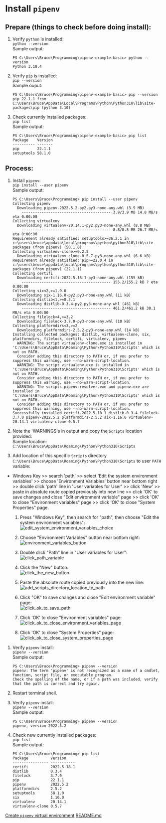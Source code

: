 # Install `pipenv`

## Prepare (things to check before doing install):
1. Verify `python` is installed:  
`python --version`  
Sample output:  
    ```
    PS C:\Users\Bruce\Programming\pipenv-example-basic> python --version
    Python 3.10.4
    ```

1. Verify `pip` is installed:  
`pip --version`  
Sample ouput:  
    ```
    PS C:\Users\Bruce\Programming\pipenv-example-basic> pip --version
    pip 22.1.1 from C:\Users\Bruce\AppData\Local\Programs\Python\Python310\lib\site-packages\pip (python 3.10)
    ```

1. Check currently installed packages:  
`pip list`  
Sample output:  
    ```
    PS C:\Users\Bruce\Programming\pipenv-example-basic> pip list
    Package    Version
    ---------- -------
    pip        22.1.1
    setuptools 58.1.0
    ```

## Process:
1. Install `pipenv`:  
`pip install --user pipenv`  
Sample output:  
    ```
    PS C:\Users\Bruce\Programming> pip install --user pipenv
    Collecting pipenv
      Downloading pipenv-2022.5.2-py2.py3-none-any.whl (3.9 MB)
        ---------------------------------------- 3.9/3.9 MB 14.8 MB/s eta 0:00:00
    Collecting virtualenv
      Downloading virtualenv-20.14.1-py2.py3-none-any.whl (8.8 MB)
        ---------------------------------------- 8.8/8.8 MB 26.7 MB/s eta 0:00:00
    Requirement already satisfied: setuptools>=36.2.1 in c:\users\bruce\appdata\local\programs\python\python310\lib\site-packages (from pipenv) (58.1.0)
    Collecting virtualenv-clone>=0.2.5
      Downloading virtualenv_clone-0.5.7-py3-none-any.whl (6.6 kB)
    Requirement already satisfied: pip>=22.0.4 in c:\users\bruce\appdata\local\programs\python\python310\lib\site-packages (from pipenv) (22.1.1)
    Collecting certifi
      Downloading certifi-2022.5.18.1-py3-none-any.whl (155 kB)
        ---------------------------------------- 155.2/155.2 kB ? eta 0:00:00
    Collecting six<2,>=1.9.0
      Downloading six-1.16.0-py2.py3-none-any.whl (11 kB)
    Collecting distlib<1,>=0.3.1
      Downloading distlib-0.3.4-py2.py3-none-any.whl (461 kB)
        ---------------------------------------- 461.2/461.2 kB 30.1 MB/s eta 0:00:00
    Collecting filelock<4,>=3.2
      Downloading filelock-3.7.0-py3-none-any.whl (10 kB)
    Collecting platformdirs<3,>=2
      Downloading platformdirs-2.5.2-py3-none-any.whl (14 kB)
    Installing collected packages: distlib, virtualenv-clone, six, platformdirs, filelock, certifi, virtualenv, pipenv
      WARNING: The script virtualenv-clone.exe is installed in 'C:\Users\Bruce\AppData\Roaming\Python\Python310\Scripts' which is not on PATH.
      Consider adding this directory to PATH or, if you prefer to suppress this warning, use --no-warn-script-location.
      WARNING: The script virtualenv.exe is installed in 'C:\Users\Bruce\AppData\Roaming\Python\Python310\Scripts' which is not on PATH.
      Consider adding this directory to PATH or, if you prefer to suppress this warning, use --no-warn-script-location.
      WARNING: The scripts pipenv-resolver.exe and pipenv.exe are installed in 'C:\Users\Bruce\AppData\Roaming\Python\Python310\Scripts' which is not on PATH.
      Consider adding this directory to PATH or, if you prefer to suppress this warning, use --no-warn-script-location.
    Successfully installed certifi-2022.5.18.1 distlib-0.3.4 filelock-3.7.0 pipenv-2022.5.2 platformdirs-2.5.2 six-1.16.0 virtualenv-20.14.1 virtualenv-clone-0.5.7
    ```

1. Note the 'WARNINGS's in output and copy the `Scripts` location provided:  
Sample location:  
`C:\Users\Bruce\AppData\Roaming\Python\Python310\Scripts`  

1. Add location of this specific `Scripts` directory `C:\Users\Bruce\AppData\Roaming\Python\Python310\Scripts` to user `PATH` variable:  
  * Windows Key >> search 'path' >> select 'Edit the system environment variables' >> choose 'Environment Variables' button near bottom right >> double click 'path' line in 'User variables for User' >> click 'New' >> paste in absolute route copied previously into new line >> click 'OK' to save changes and close "Edit environment variable" page >> click 'OK' to close "Environment variables" page >> click 'OK' to close "System Properties" page.

    1. Press "Windows Key", then search for "path", then choose "Edit the system environment variables":  
        ![edit_system_environment_variables_choice](https://user-images.githubusercontent.com/47562501/171073588-e1dfd184-8042-43ed-9b30-27beafdfb606.png)

    1. Choose "Environment Variables" button near bottom right:  
        ![environment_variables_button](https://user-images.githubusercontent.com/47562501/171073881-fb22f821-bd32-405a-8e51-75faa7338257.png)

    1. Double click "Path" line in "User variables for User":  
        ![click_path_variable](https://user-images.githubusercontent.com/47562501/171073998-80740273-66c4-4ebc-b895-ae656ff73e03.png)

    1. Click the "New" button:  
        ![click_the_new_button](https://user-images.githubusercontent.com/47562501/171074517-7a4e9b5d-06c7-45ee-90f9-aca9c286c3d0.png)

    1. Paste the absolute route copied previously into the new line:  
        ![add_scripts_directory_location_to_path](https://user-images.githubusercontent.com/47562501/171074613-4289709a-4a33-445f-bf44-d2280b87ccbe.png)

    1. Click "OK" to save changes and close "Edit environment variable" page:  
        ![click_ok_to_save_path](https://user-images.githubusercontent.com/47562501/171074756-ff56234e-676d-4f80-ad7e-54674f2da804.png)

    1. Click 'OK' to close "Environment variables" page:  
        ![click_ok_to_close_environment_variables_page](https://user-images.githubusercontent.com/47562501/171074909-f2644c51-66f8-4468-b477-b95d2dcd1bb6.png)

    1. Click 'OK' to close "System Properties" page:  
        ![click_ok_to_close_system_properties_page](https://user-images.githubusercontent.com/47562501/171074951-3b232a6c-aca7-449c-aa37-3a0dbdf20a2b.png)

1. Verify `pipenv` install:  
`pipenv --version`  
Sample output:  
    ```
    PS C:\Users\Bruce\Programming> pipenv --version
    pipenv: The term 'pipenv' is not recognized as a name of a cmdlet, function, script file, or executable program.
    Check the spelling of the name, or if a path was included, verify that the path is correct and try again.
    ```

1. Restart terminal shell.

1. Verify `pipenv` install:  
`pipenv --version`  
Sample output:  
    ```
    PS C:\Users\Bruce\Programming> pipenv --version
    pipenv, version 2022.5.2
    ```

1. Check new currently installed packages:  
`pip list`  
Sample output:  
    ```
    PS C:\Users\Bruce\Programming> pip list
    Package          Version
    ---------------- -----------
    certifi          2022.5.18.1
    distlib          0.3.4
    filelock         3.7.0
    pip              22.1.1
    pipenv           2022.5.2
    platformdirs     2.5.2
    setuptools       58.1.0
    six              1.16.0
    virtualenv       20.14.1
    virtualenv-clone 0.5.7
    ```

[Create `pipenv` virtual environment](create_pipenv_virtual_environment.md)
[README.md](../README.md)
